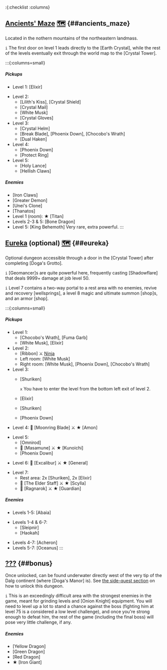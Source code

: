 :{:checklist :columns}

## [Ancients' Maze](@~) [🗺️](https://gamefaqs.gamespot.com/pc/793808-final-fantasy-iii/map/7038-ancients-maze) {##ancients_maze}

Located in the nothern mountains of the northeastern landmass.

`i` The first door on level 1 leads directly to the [Earth Crystal], while the rest of the levels eventually exit through the world map to the [Crystal Tower].

:::{:columns=small}
##### Pickups
* Level 1: [Elixir]
- Level 2:
  * [Lilith's Kiss], [Crystal Shield]
  * [Crystal Mail]
  * [White Musk]
  * [Crystal Gloves]
- Level 3:
  * [Crystal Helm]
  * [Break Blade], [Phoenix Down], [Chocobo's Wrath]
  * [Dual Haken]
- Level 4:
  * [Phoenix Down]
  * [Protect Ring]
- Level 5:
  * [Holy Lance]
  * [Hellish Claws]
##### Enemies
* [Iron Claws]
* [Greater Demon]
* [Unei's Clone]
* [Thanatos]
* Level 1 (room): ★ [Titan]
* Levels 2-3 & 5: [Bone Dragon]
* Level 5: [King Behemoth]
  Very rare, extra powerful.
:::


## [Eureka](@~) (optional) [🗺️](https://gamefaqs.gamespot.com/pc/793808-final-fantasy-iii/map/7032-eureka) {##eureka}

Optional dungeon accessible through a door in the [Crystal Tower] after completing [Doga's Grotto].

`i` [Geomancer]s are quite powerful here, frequently casting [Shadowflare] that deals 9999+ damage at job level 50.

`i` Level 7 contains a two-way portal to a rest area with no enemies, revive and recovery [wellsprings], a level 8 magic and ultimate summon [shop]s, and an armor [shop].


:::{:columns=small}
##### Pickups
- Level 1:
  * [Chocobo's Wrath], [Fuma Garb]
  * [White Musk], [Elixir]
- Level 2:
  * [Ribbon]
    ⚔️ [Ninja](ninja_boss)
  * Left room: [White Musk]
  * Right room: [White Musk], [Phoenix Down], [Chocobo's Wrath]
- Level 3:
  * [Shuriken]
  
    `x` You have to enter the level from the bottom left exit of level 2.
  * [Elixir]
  * [Shuriken]
  * [Phoenix Down]
* Level 4: 💬 [Moonring Blade]
  ⚔️ ★ [Amon]
- Level 5:
  * [Omnirod]
  * 💬 [Masamune]
    ⚔️ ★ [Kunoichi]
  * [Phoenix Down]
* Level 6: 💬 [Excalibur]
  ⚔️ ★ [General]
- Level 7:
  * Rest area: 2x [Shuriken], 2x [Elixir]
  * 💬 [The Elder Staff]
    ⚔️ ★ [Scylla]
  * 💬 [Ragnarok]
    ⚔️ ★ [Guardian]

##### Enemies
* Levels 1-5: [Abaia]
- Levels 1-4 & 6-7:
  * [Sleipnir]
  * [Haokah]
* Levels 4-7: [Acheron]
* Levels 5-7: [Oceanus]
:::



## [???](@~) {##bonus}

Once unlocked, can be found underwater directly west of the very tip of the Dalg continent (where [Doga's Manor] is). See [the side-quest section](bonus_unlock) on how to unlock this dungeon.

`i` This is an exceedingly difficult area with the strongest enemies in the game, meant for grinding levels and [Onion Knight] equipment. You will need to level up a lot to stand a chance against the boss (fighting him at level 75 is a considered a low level challenge), and once you're strong enough to defeat him, the rest of the game (including the final boss) will pose very little challenge, if any.

##### Enemies
* [Yellow Dragon]
* [Green Dragon]
* [Red Dragon]
* ★ [Iron Giant]